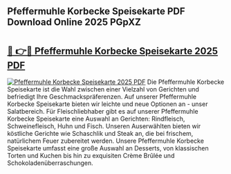 ## Pfeffermuhle Korbecke Speisekarte PDF Download Online 2025 PGpXZ

# <h2><a href="http://gc92j4s.nevu.top/?p=Pfeffermuhle+Korbecke+Speisekarte">🔗 👉🔴 Pfeffermuhle Korbecke Speisekarte 2025 PDF</a></h2>

[![Pfeffermuhle Korbecke Speisekarte 2025 PDF](https://i.imgur.com/dBaPXMq.png)](http://gc92j4s.nevu.top/?p=Pfeffermuhle+Korbecke+Speisekarte)
Die Pfeffermuhle Korbecke Speisekarte ist die Wahl zwischen einer Vielzahl von Gerichten und befriedigt Ihre Geschmackspräferenzen. Auf unserer Pfeffermuhle Korbecke Speisekarte bieten wir leichte und neue Optionen an - unser Salatbereich. Für Fleischliebhaber gibt es auf unserer Pfeffermuhle Korbecke Speisekarte eine Auswahl an Gerichten: Rindfleisch, Schweinefleisch, Huhn und Fisch. Unseren Auserwählten bieten wir köstliche Gerichte wie Schaschlik und Steak an, die bei frischem, natürlichem Feuer zubereitet werden. Unsere Pfeffermuhle Korbecke Speisekarte umfasst eine große Auswahl an Desserts, von klassischen Torten und Kuchen bis hin zu exquisiten Crème Brûlée und Schokoladenüberraschungen.
